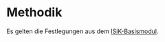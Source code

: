 # Methodik

Es gelten die Festlegungen aus dem [ISiK-Basismodul](https://simplifier.net/guide/ImplementierungsleitfadenISiK-Basismodul/UebergreifendeFestlegungenMethodik).